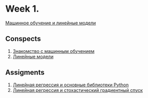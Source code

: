 Week 1.
======
[Машинное обучение и линейные модели](week1/README.MD)
 
## Conspects
1. [Знакомство с машинным обучением](week1/Lesson_1.pdf)
2. [Линейные модели](week1/Lesson_2.pdf)

## Assigments
1. [Линейная регрессия и основные библиотеки Python](week1/linreg_height_weight.ipynb)
2. [Линейная регрессия и стохастический градиентный спуск](week1/linreg_stochastic_grad_descent.ipynb)
